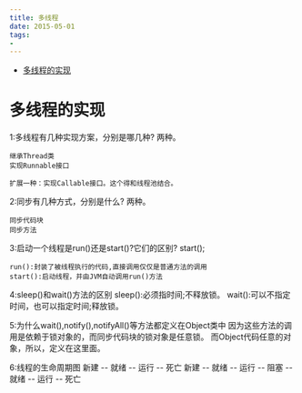 ```yaml
---
title: 多线程
date: 2015-05-01
tags:
-
---
```

<!-- TOC -->

- [多线程的实现](#多线程的实现)

<!-- /TOC -->

# 多线程的实现


1:多线程有几种实现方案，分别是哪几种?
	两种。

	继承Thread类
	实现Runnable接口

	扩展一种：实现Callable接口。这个得和线程池结合。

2:同步有几种方式，分别是什么?
	两种。

	同步代码块
	同步方法

3:启动一个线程是run()还是start()?它们的区别?
	start();

	run():封装了被线程执行的代码,直接调用仅仅是普通方法的调用
	start():启动线程，并由JVM自动调用run()方法

4:sleep()和wait()方法的区别
	sleep():必须指时间;不释放锁。
	wait():可以不指定时间，也可以指定时间;释放锁。

5:为什么wait(),notify(),notifyAll()等方法都定义在Object类中
	因为这些方法的调用是依赖于锁对象的，而同步代码块的锁对象是任意锁。
	而Object代码任意的对象，所以，定义在这里面。

6:线程的生命周期图
	新建 -- 就绪 -- 运行 -- 死亡
	新建 -- 就绪 -- 运行 -- 阻塞 -- 就绪 -- 运行 -- 死亡
